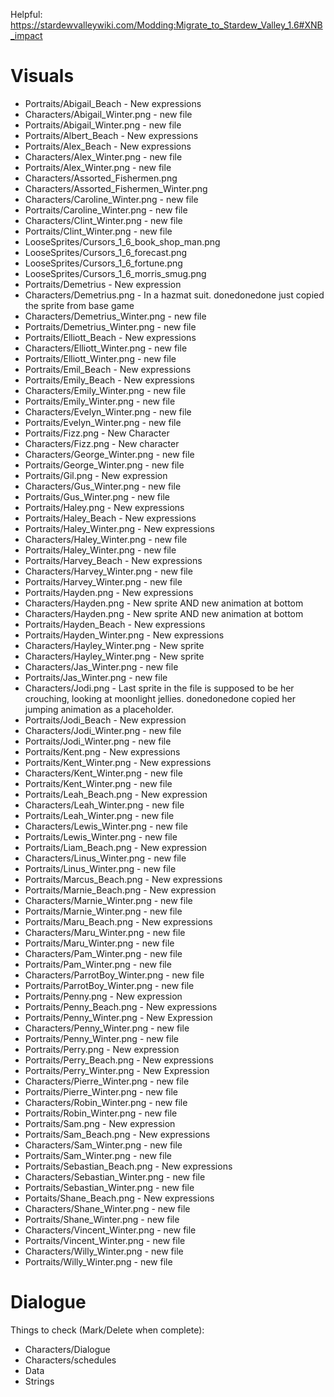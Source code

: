 Helpful: https://stardewvalleywiki.com/Modding:Migrate_to_Stardew_Valley_1.6#XNB_impact

# Visuals
* Portraits/Abigail_Beach - New expressions
* Characters/Abigail_Winter.png - new file
* Portraits/Abigail_Winter.png - new file
* Portraits/Albert_Beach - New expressions
* Portraits/Alex_Beach - New expressions
* Characters/Alex_Winter.png - new file
* Portraits/Alex_Winter.png - new file
* Characters/Assorted_Fishermen.png
* Characters/Assorted_Fishermen_Winter.png
* Characters/Caroline_Winter.png - new file
* Portraits/Caroline_Winter.png - new file
* Characters/Clint_Winter.png - new file
* Portraits/Clint_Winter.png - new file
* LooseSprites/Cursors_1_6_book_shop_man.png
* LooseSprites/Cursors_1_6_forecast.png
* LooseSprites/Cursors_1_6_fortune.png
* LooseSprites/Cursors_1_6_morris_smug.png
* Portraits/Demetrius - New expression
* Characters/Demetrius.png - In a hazmat suit. donedonedone just copied the sprite from base game
* Characters/Demetrius_Winter.png - new file
* Portraits/Demetrius_Winter.png - new file
* Portraits/Elliott_Beach - New expressions
* Characters/Elliott_Winter.png - new file
* Portraits/Elliott_Winter.png - new file
* Portraits/Emil_Beach - New expressions
* Portraits/Emily_Beach - New expressions
* Characters/Emily_Winter.png - new file
* Portraits/Emily_Winter.png - new file
* Characters/Evelyn_Winter.png - new file
* Portraits/Evelyn_Winter.png - new file
* Portraits/Fizz.png - New Character
* Characters/Fizz.png - New character
* Characters/George_Winter.png - new file
* Portraits/George_Winter.png - new file
* Portraits/Gil.png - New expression
* Characters/Gus_Winter.png - new file
* Portraits/Gus_Winter.png - new file
* Portraits/Haley.png - New expressions
* Portraits/Haley_Beach - New expressions
* Portraits/Haley_Winter.png - New expressions
* Characters/Haley_Winter.png - new file
* Portraits/Haley_Winter.png - new file
* Portraits/Harvey_Beach - New expressions
* Characters/Harvey_Winter.png - new file
* Portraits/Harvey_Winter.png - new file
* Portraits/Hayden.png - New expressions
* Characters/Hayden.png - New sprite AND new animation at bottom
* Characters/Hayden.png - New sprite AND new animation at bottom
* Portraits/Hayden_Beach - New expressions
* Portraits/Hayden_Winter.png - New expressions
* Characters/Hayley_Winter.png - New sprite
* Characters/Hayley_Winter.png - New sprite
* Characters/Jas_Winter.png - new file
* Portraits/Jas_Winter.png - new file
* Characters/Jodi.png - Last sprite in the file is supposed to be her crouching, looking at moonlight jellies. donedonedone copied her jumping animation as a placeholder.
* Portraits/Jodi_Beach - New expression
* Characters/Jodi_Winter.png - new file
* Portraits/Jodi_Winter.png - new file
* Portraits/Kent.png - New expressions
* Portraits/Kent_Winter.png - New expressions
* Characters/Kent_Winter.png - new file
* Portraits/Kent_Winter.png - new file
* Portraits/Leah_Beach.png - New expression
* Characters/Leah_Winter.png - new file
* Portraits/Leah_Winter.png - new file
* Characters/Lewis_Winter.png - new file
* Portraits/Lewis_Winter.png - new file
* Portraits/Liam_Beach.png - New expression
* Characters/Linus_Winter.png - new file
* Portraits/Linus_Winter.png - new file
* Portraits/Marcus_Beach.png - New expressions
* Portraits/Marnie_Beach.png - New expression
* Characters/Marnie_Winter.png - new file
* Portraits/Marnie_Winter.png - new file
* Portraits/Maru_Beach.png - New expressions
* Characters/Maru_Winter.png - new file
* Portraits/Maru_Winter.png - new file
* Characters/Pam_Winter.png - new file
* Portraits/Pam_Winter.png - new file
* Characters/ParrotBoy_Winter.png - new file
* Portraits/ParrotBoy_Winter.png - new file
* Portraits/Penny.png - New expression
* Portraits/Penny_Beach.png - New expressions
* Portraits/Penny_Winter.png - New Expression
* Characters/Penny_Winter.png - new file
* Portraits/Penny_Winter.png - new file
* Portraits/Perry.png - New expression
* Portraits/Perry_Beach.png - New expressions
* Portraits/Perry_Winter.png - New Expression
* Characters/Pierre_Winter.png - new file
* Portraits/Pierre_Winter.png - new file
* Characters/Robin_Winter.png - new file
* Portraits/Robin_Winter.png - new file
* Portraits/Sam.png - New expression
* Portraits/Sam_Beach.png - New expressions
* Characters/Sam_Winter.png - new file
* Portraits/Sam_Winter.png - new file
* Portraits/Sebastian_Beach.png - New expressions
* Characters/Sebastian_Winter.png - new file
* Portraits/Sebastian_Winter.png - new file
* Portaits/Shane_Beach.png - New expressions
* Characters/Shane_Winter.png - new file
* Portraits/Shane_Winter.png - new file
* Characters/Vincent_Winter.png - new file
* Portraits/Vincent_Winter.png - new file
* Characters/Willy_Winter.png - new file
* Portraits/Willy_Winter.png - new file



# Dialogue
Things to check (Mark/Delete when complete):
* Characters/Dialogue
* Characters/schedules
* Data
* Strings

